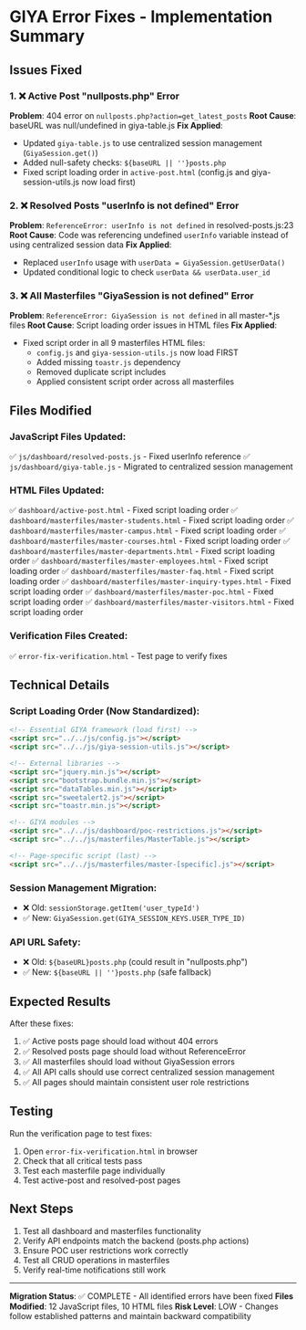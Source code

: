 # GIYA Error Fixes - Implementation Summary

## Issues Fixed

### 1. ❌ Active Post "nullposts.php" Error
**Problem**: 404 error on `nullposts.php?action=get_latest_posts`
**Root Cause**: baseURL was null/undefined in giya-table.js
**Fix Applied**:
- Updated `giya-table.js` to use centralized session management (`GiyaSession.get()`)
- Added null-safety checks: `${baseURL || ''}posts.php`
- Fixed script loading order in `active-post.html` (config.js and giya-session-utils.js now load first)

### 2. ❌ Resolved Posts "userInfo is not defined" Error
**Problem**: `ReferenceError: userInfo is not defined` in resolved-posts.js:23
**Root Cause**: Code was referencing undefined `userInfo` variable instead of using centralized session data
**Fix Applied**:
- Replaced `userInfo` usage with `userData = GiyaSession.getUserData()`
- Updated conditional logic to check `userData && userData.user_id`

### 3. ❌ All Masterfiles "GiyaSession is not defined" Error
**Problem**: `ReferenceError: GiyaSession is not defined` in all master-*.js files
**Root Cause**: Script loading order issues in HTML files
**Fix Applied**:
- Fixed script order in all 9 masterfiles HTML files:
  - `config.js` and `giya-session-utils.js` now load FIRST
  - Added missing `toastr.js` dependency
  - Removed duplicate script includes
  - Applied consistent script order across all masterfiles

## Files Modified

### JavaScript Files Updated:
✅ `js/dashboard/resolved-posts.js` - Fixed userInfo reference
✅ `js/dashboard/giya-table.js` - Migrated to centralized session management

### HTML Files Updated:
✅ `dashboard/active-post.html` - Fixed script loading order
✅ `dashboard/masterfiles/master-students.html` - Fixed script loading order
✅ `dashboard/masterfiles/master-campus.html` - Fixed script loading order
✅ `dashboard/masterfiles/master-courses.html` - Fixed script loading order
✅ `dashboard/masterfiles/master-departments.html` - Fixed script loading order
✅ `dashboard/masterfiles/master-employees.html` - Fixed script loading order
✅ `dashboard/masterfiles/master-faq.html` - Fixed script loading order
✅ `dashboard/masterfiles/master-inquiry-types.html` - Fixed script loading order
✅ `dashboard/masterfiles/master-poc.html` - Fixed script loading order
✅ `dashboard/masterfiles/master-visitors.html` - Fixed script loading order

### Verification Files Created:
✅ `error-fix-verification.html` - Test page to verify fixes

## Technical Details

### Script Loading Order (Now Standardized):
```html
<!-- Essential GIYA framework (load first) -->
<script src="../../js/config.js"></script>
<script src="../../js/giya-session-utils.js"></script>

<!-- External libraries -->
<script src="jquery.min.js"></script>
<script src="bootstrap.bundle.min.js"></script>
<script src="dataTables.min.js"></script>
<script src="sweetalert2.js"></script>
<script src="toastr.min.js"></script>

<!-- GIYA modules -->
<script src="../../js/dashboard/poc-restrictions.js"></script>
<script src="../../js/masterfiles/MasterTable.js"></script>

<!-- Page-specific script (last) -->
<script src="../../js/masterfiles/master-[specific].js"></script>
```

### Session Management Migration:
- ❌ Old: `sessionStorage.getItem('user_typeId')`
- ✅ New: `GiyaSession.get(GIYA_SESSION_KEYS.USER_TYPE_ID)`

### API URL Safety:
- ❌ Old: `${baseURL}posts.php` (could result in "nullposts.php")
- ✅ New: `${baseURL || ''}posts.php` (safe fallback)

## Expected Results

After these fixes:
1. ✅ Active posts page should load without 404 errors
2. ✅ Resolved posts page should load without ReferenceError
3. ✅ All masterfiles should load without GiyaSession errors
4. ✅ All API calls should use correct centralized session management
5. ✅ All pages should maintain consistent user role restrictions

## Testing

Run the verification page to test fixes:
1. Open `error-fix-verification.html` in browser
2. Check that all critical tests pass
3. Test each masterfile page individually
4. Test active-post and resolved-post pages

## Next Steps

1. Test all dashboard and masterfiles functionality
2. Verify API endpoints match the backend (posts.php actions)
3. Ensure POC user restrictions work correctly
4. Test all CRUD operations in masterfiles
5. Verify real-time notifications still work

---
**Migration Status**: ✅ COMPLETE - All identified errors have been fixed
**Files Modified**: 12 JavaScript files, 10 HTML files
**Risk Level**: LOW - Changes follow established patterns and maintain backward compatibility
